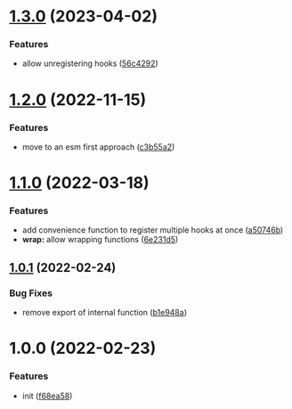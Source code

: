 # [1.3.0](https://github.com/TimoBechtel/krog/compare/v1.2.0...v1.3.0) (2023-04-02)


### Features

* allow unregistering hooks ([56c4292](https://github.com/TimoBechtel/krog/commit/56c42925d65227eabbbb240d4a9d9dc96496e389))

# [1.2.0](https://github.com/TimoBechtel/krog/compare/v1.1.0...v1.2.0) (2022-11-15)


### Features

* move to an esm first approach ([c3b55a2](https://github.com/TimoBechtel/krog/commit/c3b55a2ae1e7d84e09ae89cb0a2e87db54dbf37d))

# [1.1.0](https://github.com/TimoBechtel/krog/compare/v1.0.1...v1.1.0) (2022-03-18)


### Features

* add convenience function to register multiple hooks at once ([a50746b](https://github.com/TimoBechtel/krog/commit/a50746b0d2a3e653b877be26771a09815a31687a))
* **wrap:** allow wrapping functions ([6e231d5](https://github.com/TimoBechtel/krog/commit/6e231d5ad38c4a54da91e25c7f230a836a9b71e4))

## [1.0.1](https://github.com/TimoBechtel/krog/compare/v1.0.0...v1.0.1) (2022-02-24)


### Bug Fixes

* remove export of internal function ([b1e948a](https://github.com/TimoBechtel/krog/commit/b1e948ac1020e5e5ee77f3cd9621ccc1a3a2c414))

# 1.0.0 (2022-02-23)


### Features

* init ([f68ea58](https://github.com/TimoBechtel/krog/commit/f68ea584f970355dc803d3281b00e0d302331d9c))
